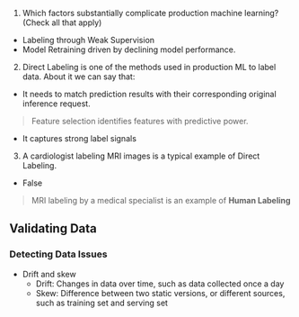 1. Which factors substantially complicate production machine learning? (Check all that apply)
  + Labeling through Weak Supervision
  + Model Retraining driven by declining model performance.
2. Direct Labeling is one of the methods used in production ML to label data. About it we can say that: 
  + It needs to match prediction results with their corresponding original inference request.
  > Feature selection identifies features with predictive power.
  + It captures strong label signals
3. A cardiologist labeling MRI images is a typical example of Direct Labeling.
  + False
  > MRI labeling by a medical specialist is an example of **Human Labeling**

## **Validating Data**
### Detecting Data Issues
  + Drift and skew
    + Drift: Changes in data over time, such as data collected once a day
    + Skew: Difference between two static versions, or different sources, such as training set and serving set